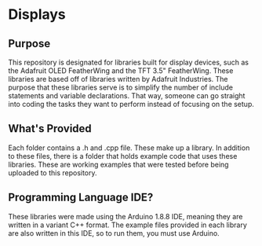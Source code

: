 # Displays
## Purpose
This repository is designated for libraries built for display devices, such as the Adafruit OLED FeatherWing and the TFT 3.5" FeatherWing.
These libraries are based off of libraries written by Adafruit Industries. The purpose that these libraries serve is to simplify the number of include statements and variable declarations. That way, someone can go straight into coding the tasks they want to perform instead of focusing on the setup.

## What's Provided
Each folder contains a .h and .cpp file. These make up a library. In addition to these files, there is a folder that holds example code that uses these libraries. These are working examples that were tested before being uploaded to this repository.

## Programming Language IDE?
These libraries were made using the Arduino 1.8.8 IDE, meaning they are written in a variant C++ format. The example files provided in each library are also written in this IDE, so to run them, you must use Arduino.
